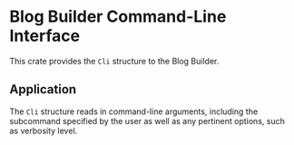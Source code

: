 # Blog Builder Command-Line Interface

This crate provides the `Cli` structure to the Blog Builder.

## Application

The `Cli` structure reads in command-line arguments, including the subcommand specified by the user as well as any pertinent options, such as verbosity level.